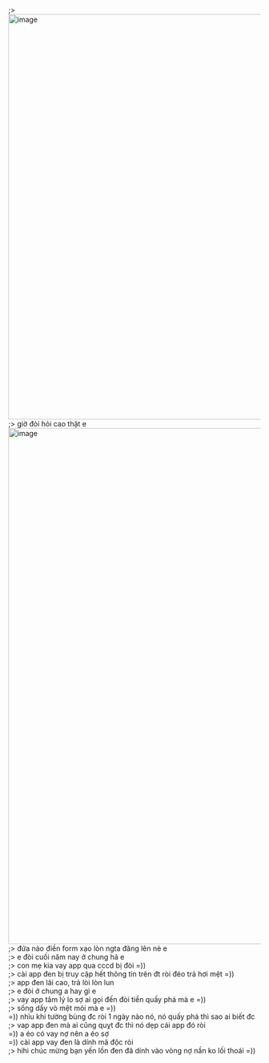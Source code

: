 ;> <img width="1044" height="809" alt="image" src="https://github.com/user-attachments/assets/4063af37-3474-4342-b7ed-79bed4b65472" /><br>
;> giờ đòi hỏi cao thật e<br>
<img width="988" height="1030" alt="image" src="https://github.com/user-attachments/assets/4578e191-73d2-417e-b33d-e352fc0d6942" /><br>
;> đứa nào điền form xạo lòn ngta đăng lên nè e<br>
;> e đòi cuối năm nay ở chung hả e<br>
;> con mẹ kia vay app qua cccd bị đòi =))<br>
;> cài app đen bị truy cập hết thông tin trên đt ròi đéo trả hơi mệt =))<br>
;> app đen lãi cao, trả lòi lòn lun<br>
;> e đòi ở chung a hay gì e<br>
;> vay app tâm lý lo sợ ai gọi đến đòi tiền quấy phá mà e =))<br>
;> sống dầy vò mệt mỏi mà e =))<br>
=)) nhìu khi tường bùng đc ròi 1 ngày nào nó, nó quấy phá thì sao ai biết đc <br>
;> vap app đen mà ai cũng quỵt đc thì nó dẹp cái app đó ròi<br>
=)) a éo có vay nợ nên a éo sợ<br>
=)) cài app vay đen là dính mã độc ròi<br>
;> hihi chúc mừng bạn yến lồn đen đã dính vào vòng nợ nần ko lối thoái =))
